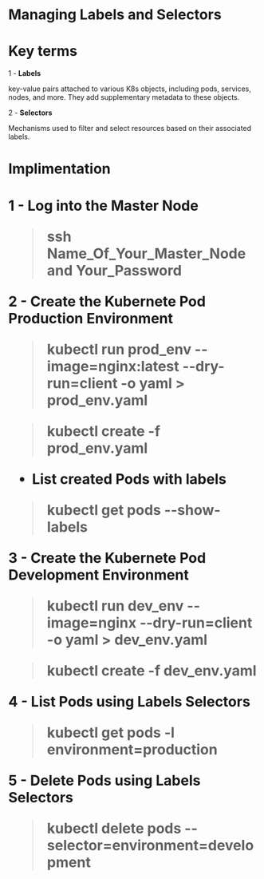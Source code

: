 # Managing Labels and Selectors

<h1> Key terms</h1>

1 - **Labels** 

key-value pairs attached to various K8s objects, including pods, services, nodes, and more. They add supplementary metadata to these objects.

 2 - **Selectors** 

Mechanisms used to filter and select resources based on their associated labels.

<h1> Implimentation<h1>

1 -  Log into the Master Node

 > ssh Name_Of_Your_Master_Node  and Your_Password

2 - Create the Kubernete Pod Production Environment 

 > kubectl run prod_env --image=nginx:latest --dry-run=client -o yaml > prod_env.yaml 

 > kubectl create -f prod_env.yaml

 * List created Pods with labels

 > kubectl get pods --show-labels

3 - Create the Kubernete Pod  Development Environment

 > kubectl run dev_env --image=nginx --dry-run=client -o yaml > dev_env.yaml

 > kubectl create -f dev_env.yaml

4 - List Pods using Labels Selectors

 > kubectl get pods -l environment=production

5 - Delete Pods using Labels Selectors

  > kubectl delete pods --selector=environment=development

